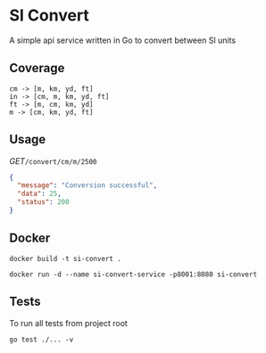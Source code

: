 # SI Convert

A simple api service written in Go to convert between SI units

## Coverage

```
cm -> [m, km, yd, ft]
in -> [cm, m, km, yd, ft]
ft -> [m, cm, km, yd]
m -> [cm, km, yd, ft]
```

## Usage

*GET*`/convert/cm/m/2500`
```json
{
  "message": "Conversion successful",
  "data": 25,
  "status": 200
}
```

## Docker

`docker build -t si-convert .`

`docker run -d --name si-convert-service -p8001:8080 si-convert`

## Tests

To run all tests from project root
```
go test ./... -v
```